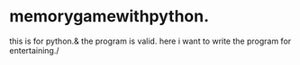 # memorygamewithpython.
this is for python.& the program is valid.
here i want to write the program for entertaining./
